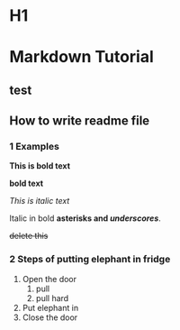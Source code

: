 # H1 
# Markdown Tutorial 
## test
## How to write readme file

### 1 Examples
**This is bold text** 

**bold text**

*This is italic text*

Italic in bold **asterisks and _underscores_**.

~~delete this~~

### 2 Steps of putting elephant in fridge 
1. Open the door
    1. pull
    2. pull hard
3. Put elephant in
4. Close the door
